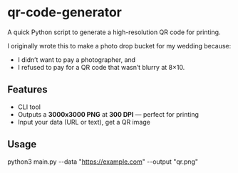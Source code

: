 # qr-code-generator

A quick Python script to generate a high-resolution QR code for printing.

I originally wrote this to make a photo drop bucket for my wedding because:

- I didn’t want to pay a photographer, and
- I refused to pay for a QR code that wasn’t blurry at 8×10.

## Features

- CLI tool
- Outputs a **3000x3000 PNG** at **300 DPI** — perfect for printing
- Input your data (URL or text), get a QR image

## Usage

python3 main.py --data "https://example.com" --output "qr.png"
